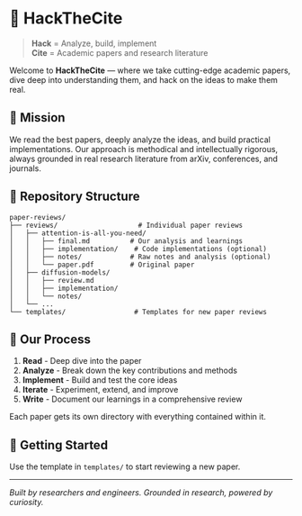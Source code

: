 # 🧠 HackTheCite

> **Hack** = Analyze, build, implement  
> **Cite** = Academic papers and research literature  

Welcome to **HackTheCite** — where we take cutting-edge academic papers, dive deep into understanding them, and hack on the ideas to make them real.

## 🎯 Mission

We read the best papers, deeply analyze the ideas, and build practical implementations. Our approach is methodical and intellectually rigorous, always grounded in real research literature from arXiv, conferences, and journals.

## 📁 Repository Structure

```
paper-reviews/
├── reviews/                    # Individual paper reviews
│   ├── attention-is-all-you-need/
│   │   ├── final.md          # Our analysis and learnings
│   │   ├── implementation/    # Code implementations (optional)
│   │   ├── notes/            # Raw notes and analysis (optional)
│   │   └── paper.pdf         # Original paper 
│   ├── diffusion-models/
│   │   ├── review.md
│   │   ├── implementation/
│   │   └── notes/
│   └── ...
└── templates/                 # Templates for new paper reviews
```

## 🔬 Our Process

1. **Read** - Deep dive into the paper
2. **Analyze** - Break down the key contributions and methods
3. **Implement** - Build and test the core ideas 
4. **Iterate** - Experiment, extend, and improve
5. **Write** - Document our learnings in a comprehensive review

Each paper gets its own directory with everything contained within it.

## 🚀 Getting Started

Use the template in `templates/` to start reviewing a new paper.

---

*Built by researchers and engineers. Grounded in research, powered by curiosity.* 
